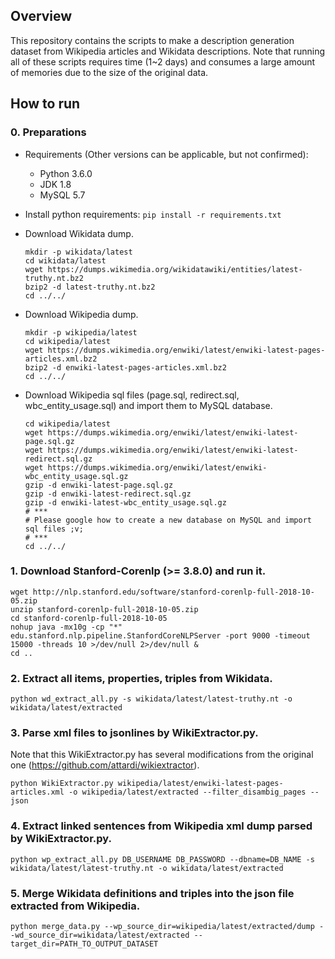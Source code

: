 
## Overview
This repository contains the scripts to make a description generation dataset from Wikipedia articles and Wikidata descriptions. Note that running all of these scripts requires time (1~2 days) and consumes a large amount of memories due to the size of the original data.

## How to run
### 0. Preparations
 * Requirements (Other versions can be applicable, but not confirmed):
   - Python 3.6.0 
   - JDK 1.8
   - MySQL 5.7

 * Install python requirements: ```pip install -r requirements.txt```

 * Download Wikidata dump.
   ```
   mkdir -p wikidata/latest
   cd wikidata/latest
   wget https://dumps.wikimedia.org/wikidatawiki/entities/latest-truthy.nt.bz2
   bzip2 -d latest-truthy.nt.bz2
   cd ../../
   ```
 * Download Wikipedia dump.
   ```
   mkdir -p wikipedia/latest
   cd wikipedia/latest
   wget https://dumps.wikimedia.org/enwiki/latest/enwiki-latest-pages-articles.xml.bz2
   bzip2 -d enwiki-latest-pages-articles.xml.bz2
   cd ../../
   ```

 * Download Wikipedia sql files (page.sql, redirect.sql, wbc_entity_usage.sql) and import them to MySQL database.
   ```
   cd wikipedia/latest
   wget https://dumps.wikimedia.org/enwiki/latest/enwiki-latest-page.sql.gz
   wget https://dumps.wikimedia.org/enwiki/latest/enwiki-latest-redirect.sql.gz
   wget https://dumps.wikimedia.org/enwiki/latest/enwiki-wbc_entity_usage.sql.gz
   gzip -d enwiki-latest-page.sql.gz
   gzip -d enwiki-latest-redirect.sql.gz
   gzip -d enwiki-latest-wbc_entity_usage.sql.gz
   # ***
   # Please google how to create a new database on MySQL and import sql files ;v;
   # ***
   cd ../../
   ```

### 1. Download Stanford-Corenlp (>= 3.8.0) and run it.
```
wget http://nlp.stanford.edu/software/stanford-corenlp-full-2018-10-05.zip 
unzip stanford-corenlp-full-2018-10-05.zip 
cd stanford-corenlp-full-2018-10-05
nohup java -mx10g -cp "*" edu.stanford.nlp.pipeline.StanfordCoreNLPServer -port 9000 -timeout 15000 -threads 10 >/dev/null 2>/dev/null &
cd ..
```

### 2. Extract all items, properties, triples from Wikidata.
```
python wd_extract_all.py -s wikidata/latest/latest-truthy.nt -o wikidata/latest/extracted
```

### 3. Parse xml files to jsonlines by WikiExtractor.py.
Note that this WikiExtractor.py has several modifications from the original one (https://github.com/attardi/wikiextractor).
```
python WikiExtractor.py wikipedia/latest/enwiki-latest-pages-articles.xml -o wikipedia/latest/extracted --filter_disambig_pages --json
```

### 4. Extract linked sentences from Wikipedia xml dump parsed by WikiExtractor.py.
```
python wp_extract_all.py DB_USERNAME DB_PASSWORD --dbname=DB_NAME -s wikidata/latest/latest-truthy.nt -o wikidata/latest/extracted

```

### 5. Merge Wikidata definitions and triples into the json file extracted from Wikipedia.
```
python merge_data.py --wp_source_dir=wikipedia/latest/extracted/dump --wd_source_dir=wikidata/latest/extracted --target_dir=PATH_TO_OUTPUT_DATASET
```


